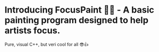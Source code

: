 # Introducing FocusPaint 🎨✨ - A basic painting program designed to help artists focus.
Pure, visual C++, but veri cool for all 😎👍
